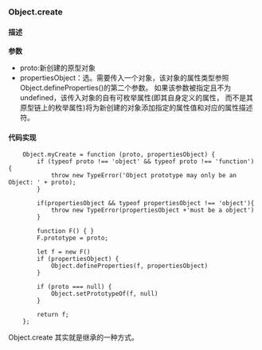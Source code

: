 ### Object.create

#### 描述
**参数**
+ proto:新创建的原型对象
+ propertiesObject：选。需要传入一个对象，该对象的属性类型参照Object.defineProperties()的第二个参数。
  如果该参数被指定且不为 undefined，该传入对象的自有可枚举属性(即其自身定义的属性，
  而不是其原型链上的枚举属性)将为新创建的对象添加指定的属性值和对应的属性描述符。

#### 代码实现
```
    Object.myCreate = function (proto, propertiesObject) {
        if (typeof proto !== 'object' && typeof proto !== 'function') {
            throw new TypeError('Object prototype may only be an Object: ' + proto);
        }
        
        if(propertiesObject && typeof propertiesObject !== 'object'){
            throw new TypeError(propertiesObject +'must be a object')
        }
          
        function F() { }
        F.prototype = proto;

        let f = new F()
        if (propertiesObject) {
            Object.defineProperties(f, propertiesObject)
        }

        if (proto === null) {
            Object.setPrototypeOf(f, null)
        }

        return f;
    };
```

Object.create 其实就是继承的一种方式。

